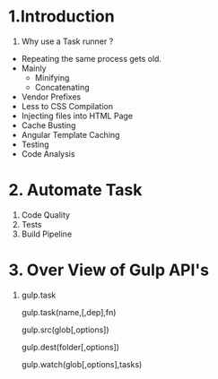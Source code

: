 # 1.Introduction

1. Why use a Task runner ?

- Repeating the same process gets old.
- Mainly
	- Minifying
	- Concatenating
- Vendor Prefixes
- Less to CSS Compilation
- Injecting files into HTML Page
- Cache Busting
- Angular Template Caching
- Testing
- Code Analysis


# 2. Automate Task

1. Code Quality
2. Tests
3. Build Pipeline

# 3. Over View of Gulp API's

1. gulp.task

	gulp.task(name,[,dep],fn)

	gulp.src(glob[,options])

	gulp.dest(folder[,options])

	gulp.watch(glob[,options],tasks)

